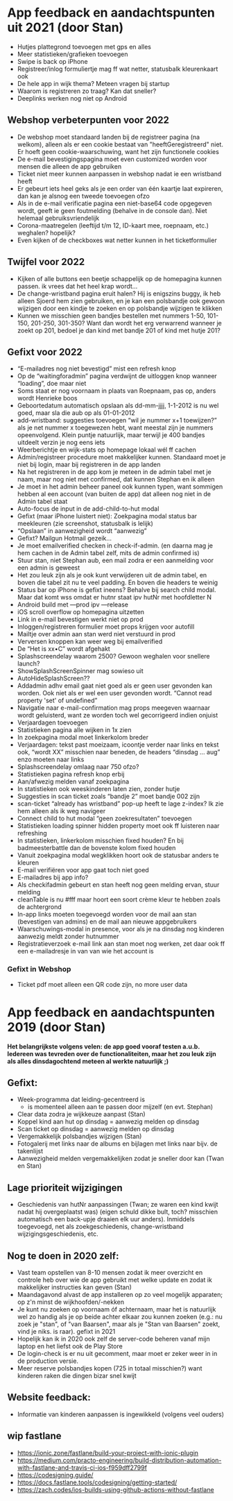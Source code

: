# App feedback en aandachtspunten uit 2021 (door Stan)
- Hutjes plattegrond toevoegen met gps en alles
- Meer statistieken/grafieken toevoegen
- Swipe is back op iPhone
- Registreer/inlog formuliertje mag ff wat netter, statusbalk kleurenkaart ook
- De hele app in wijk thema? Meteen vragen bij startup
- Waarom is registreren zo traag? Kan dat sneller?
- Deeplinks werken nog niet op Android 

## Webshop verbeterpunten voor 2022
- De webshop moet standaard landen bij de registreer pagina (na welkom), alleen als er een cookie bestaat van "heeftGeregistreerd" niet. Er hoeft geen cookie-waarschuwing, want het zijn functionele cookies
- De e-mail bevestigingspagina moet even customized worden voor mensen die alleen de app gebruiken
- Ticket niet meer kunnen aanpassen in webshop nadat ie een wristband heeft
- Er gebeurt iets heel geks als je een order van één kaartje laat expireren, dan kan je alsnog een tweede toevoegen ofzo
- Als in de e-mail verificatie pagina een niet-base64 code opgegeven wordt, geeft ie geen foutmelding (behalve in de console dan). Niet helemaal gebruiksvriendelijk
- Corona-maatregelen (leeftijd t/m 12, ID-kaart mee, roepnaam, etc.) weghalen? hopelijk?
- Even kijken of de checkboxes wat netter kunnen in het ticketformulier


## Twijfel voor 2022
- Kijken of alle buttons een beetje schappelijk op de homepagina kunnen passen. ik vrees dat het heel krap wordt...
- De change-wristband pagina eruit halen? Hij is enigszins buggy, ik heb alleen Sjoerd hem zien gebruiken, en je kan een polsbandje ook gewoon wijzigen door een kindje te zoeken en op polsbandje wijzigen te klikken
- Kunnen we misschien geen bandjes bestellen met nummers 1-50, 101-150, 201-250, 301-350? Want dan wordt het erg verwarrend wanneer je zoekt op 201, bedoel je dan kind met bandje 201 of kind met hutje 201?


## Gefixt voor 2022
- “E-mailadres nog niet bevestigd” mist een refresh knop
- Op de “waitingforadmin” pagina verdwijnt de uitloggen knop wanneer “loading”, doe maar niet
- Soms staat er nog voornaam in plaats van Roepnaam, pas op, anders wordt Henrieke boos
- Geboortedatum automatisch opslaan als dd-mm-jjjj, 1-1-2012 is nu wel goed, maar sla die aub op als 01-01-2012
- add-wristband: suggesties toevoegen “wil je nummer x+1 toewijzen?” als je net nummer x toegewezen hebt, want meestal zijn je nummers opeenvolgend. Klein puntje natuurlijk, maar terwijl je 400 bandjes uitdeelt verzin je nog eens iets
- Weerberichtje en wijk-stats op homepage lokaal wél ff cachen
- Admin/registreer procedure moet makkelijker kunnen. Standaard moet je niet bij login, maar bij registreren in de app landen
- Na het registreren in de app kom je meteen in de admin tabel met je naam, maar nog niet met confirmed, dat kunnen Stephan en ik alleen
- Je moet in het admin beheer paneel ook kunnen typen, want sommigen hebben al een account (van buiten de app) dat alleen nog niet in de Admin tabel staat
- Auto-focus de input in de add-child-to-hut modal
- Gefixt (maar iPhone luistert niet): Zoekpagina modal status bar meekleuren (zie screenshot, statusbalk is lelijk)
- “Opslaan” in aanwezigheid wordt “aanwezig”
- Gefixt? Mailgun Hotmail gezeik…
- Je moet emailverified checken in check-if-admin. (en daarna mag je hem cachen in de Admin tabel zelf, mits de admin confirmed is)
- Stuur stan, niet Stephan aub, een mail zodra er een aanmelding voor een admin is geweest
- Het zou leuk zijn als je ook kunt verwijderen uit de admin tabel, en boven die tabel zit nu te veel padding. En boven die headers te weinig
- Status bar op iPhone is gefixt ineens? Behalve bij search child modal. Maar dat komt wss omdat er hutnr staat ipv hutNr met hoofdletter N
- Android build met —prod ipv —release
- iOS scroll overflow op homepagina uitzetten 
- Link in e-mail bevestigen werkt niet op prod
- Inloggen/registreren formulier moet props krijgen voor autofill
- Mailtje over admin aan stan werd niet verstuurd in prod
- Verversen knoppen kan weer weg bij emailverified 
- De “Het is xx•C” wordt afgehakt
- Splashscreendelay waarom 2500? Gewoon weghalen voor snellere launch?
- ShowSplashScreenSpinner mag sowieso uit
- AutoHideSplashScreen??
- Addadmin adhv email gaat niet goed als er geen user gevonden kan worden. Ook niet als er wel een user gevonden wordt. “Cannot read property 'set' of undefined”
- Navigatie naar e-mail-confirmation mag props meegeven waarnaar wordt geluisterd, want ze worden toch wel gecorrigeerd indien onjuist
- Verjaardagen toevoegen
- Statistieken pagina alle wijken in 1x zien
- In zoekpagina modal moet linkerkolom breder
- Verjaardagen: tekst past moeizaam, icoontje verder naar links en tekst ook, “wordt XX” misschien naar beneden, de headers “dinsdag … aug” enzo moeten naar links
- Splashscreendelay omlaag naar 750 ofzo?
- Statistieken pagina refresh knop erbij
- Aan/afwezig melden vanaf zoekpagina
- In statistieken ook weeskinderen laten zien, zonder hutje 
- Suggesties in scan ticket zoals “bandje 2” moet bandje 002 zijn
- scan-ticket “already has wristband” pop-up heeft te lage z-index? Ik zie hem alleen als ik weg navigeer
- Connect child to hut modal “geen zoekresultaten” toevoegen
- Statistieken loading spinner hidden property moet ook ff luisteren naar refreshing 
- In statistieken, linkerkolom misschien fixed houden? En bij badmeesterbattle dan de bovenste kolom fixed houden
- Vanuit zoekpagina modal wegklikken hoort ook de statusbar anders te kleuren
- E-mail verifiëren voor app gaat toch niet goed
- E-mailadres bij app info?
- Als checkifadmin gebeurt en stan heeft nog geen melding ervan, stuur melding
- cleanTable is nu #fff maar hoort een soort crème kleur te hebben zoals de achtergrond
- In-app links moeten toegevoegd worden voor de mail aan stan (bevestigen van admins) en de mail aan nieuwe appgebruikers
- Waarschuwings-modal in presence, voor als je na dinsdag nog kinderen aanwezig meldt zonder hutnummer
- Registratieverzoek e-mail link aan stan moet nog werken, zet daar ook ff een e-mailadresje in van van wie het account is

### Gefixt in Webshop
- Ticket pdf moet alleen een QR code zijn, no more user data





# App feedback en aandachtspunten 2019 (door Stan)
**Het belangrijkste volgens velen: de app goed vooraf testen a.u.b. Iedereen was tevreden over de functionaliteiten, maar het zou leuk zijn als alles dinsdagochtend meteen al werkte natuurlijk ;)**
## Gefixt:
- Week-programma dat leiding-gecentreerd is 
    - is momenteel alleen aan te passen door mijzelf (en evt. Stephan)
- Clear data zodra je wijkkeuze aanpast (Stan)
- Koppel kind aan hut op dinsdag = aanwezig melden op dinsdag
- Scan ticket op dinsdag = aanwezig melden op dinsdag
- Vergemakkelijk polsbandjes wijzigen (Stan)
- Fotogalerij met links naar de albums en bijlagen met links naar bijv. de takenlijst
- Aanwezigheid melden vergemakkelijken zodat je sneller door kan (Twan en Stan)


## Lage prioriteit wijzigingen
- Geschiedenis van hutNr aanpassingen (Twan; ze waren een kind kwijt nadat hij overgeplaatst was) (eigen schuld dikke bult, toch? misschien automatisch een back-upje draaien elk uur anders). Inmiddels toegevoegd, net als zoekgeschiedenis, change-wristband wijzigingsgeschiedenis, etc.


## Nog te doen in 2020 zelf:
- Vast team opstellen van 8-10 mensen zodat ik meer overzicht en controle heb over wie de app gebruikt met welke update en zodat ik makkelijker instructies kan geven (Stan)
- Maandagavond alvast de app installeren op zo veel mogelijk apparaten; op z'n minst de wijkhoofden/-nekken
- Je kunt nu zoeken op voornaam óf achternaam, maar het is natuurlijk wel zo handig als je op beide achter elkaar zou kunnen zoeken (e.g.: nu zoek je "stan", of "van Baarsen", maar als je "Stan van Baarsen" zoekt, vind je niks. is raar). gefixt in 2021
- Hopelijk kan ik in 2020 ook zelf de server-code beheren vanaf mijn laptop en het liefst ook de Play Store
- De login-check is er nu uit gecomment, maar moet er zeker weer in in de production versie.
- Meer reserve polsbandjes kopen (725 in totaal misschien?) want kinderen raken die dingen bizar snel kwijt

## Website feedback:
- Informatie van kinderen aanpassen is ingewikkeld (volgens veel ouders)

## wip fastlane
- https://ionic.zone/fastlane/build-your-project-with-ionic-plugin
- https://medium.com/practo-engineering/build-distribution-automation-with-fastlane-and-travis-ci-ios-f959dff2799f
- https://codesigning.guide/
- https://docs.fastlane.tools/codesigning/getting-started/
- https://zach.codes/ios-builds-using-github-actions-without-fastlane
